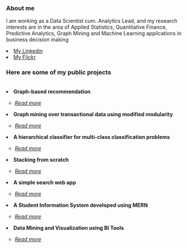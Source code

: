 ### About me

I am working as a Data Scientist cum. Analytics Lead, and my research interests are in the area of Applied Statistics, Quantitative Finance, Predictive Analytics, Graph Mining and Machine Learning applications in business decision making

<li><a href="https://www.linkedin.com/in/khanh-brandy/">My Linkedin</a></li>
<li><a href="https://www.flickr.com/photos/khanhbrandy/">My Flickr</a></li>

### Here are some of my public projects

<br>
<li><b> Graph-based recommendation</b><br> </li>
<ul style="list-style-type:circle;" >
    <li><i><a href="https://github.com/khanhbrandy/graph_based_recommendation"> Read more </a></i></li>
</ul>

<li><b> Graph mining over transactional data using modified modularity</b><br> </li>
  <ul style="list-style-type:circle;" >
      <li><i><a href="https://github.com/khanhbrandy/Graph_mining_modified_modularity"> Read more </a></i></li>
  </ul>

<li><b> A hierarchical classifier for multi-class classification problems</b><br> </li>
  <ul style="list-style-type:circle;" >
      <li><i><a href="https://github.com/khanhbrandy/a-hierarchical-classifier"> Read more </a></i></li>
  </ul>

<li><b> Stacking from scratch</b><br> </li>
  <ul style="list-style-type:circle;" >
      <li><i><a href="https://github.com/khanhbrandy/Stacking_from_scratch"> Read more </a></i></li>
  </ul>
  
<li><b> A simple search web app</b><br> </li>
  <ul style="list-style-type:circle;" >
      <li><i><a href="https://github.com/khanhbrandy/a-search-web-app"> Read more </a></i></li>
  </ul>
  
<li><b> A Student Information System developed using MERN</b><br> </li>
  <ul style="list-style-type:circle;" >
      <li><i><a href="https://github.com/khanhbrandy/student-information-system"> Read more </a></i></li>
  </ul>
  
<li><b> Data Mining and Visualization using BI Tools</b><br> </li>
  <ul style="list-style-type:circle;" >
      <li><i><a href="https://github.com/khanhbrandy/Data_Mining_Visualization"> Read more </a></i></li>
  </ul>

